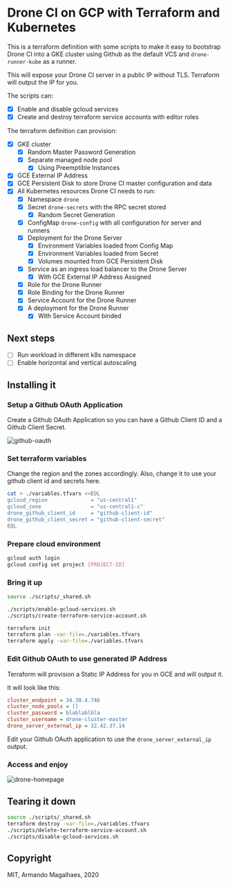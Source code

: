 # Drone CI on GCP with Terraform and Kubernetes

This is a terraform definition with some scripts to make it easy to bootstrap Drone CI into a GKE cluster using Github as the default VCS and `drone-runner-kube` as a runner.

This will expose your Drone CI server in a public IP without TLS. Terraform will output the IP for you.

The scripts can:

 - [x] Enable and disable gcloud services
 - [x] Create and destroy terraform service accounts with editor roles

The terraform definition can provision:

 - [x] GKE cluster
    - [x] Random Master Password Generation
    - [x] Separate managed node pool
        - [x] Using Preemptible Instances
 - [x] GCE External IP Address
 - [x] GCE Persistent Disk to store Drone CI master configuration and data
 - [x] All Kubernetes resources Drone CI needs to run:
    - [x] Namespace `drone`
    - [x] Secret `drone-secrets` with the RPC secret stored
        - [x] Random Secret Generation
    - [x] ConfigMap `drone-config` with all configuration for server and runners
    - [x] Deployment for the Drone Server 
        - [x] Environment Variables loaded from Config Map
        - [x] Environment Variables loaded from Secret
        - [x] Volumes mounted from GCE Persistent Disk
    - [x] Service as an ingress load balancer to the Drone Server
        - [x] With GCE External IP Address Assigned
    - [x] Role for the Drone Runner
    - [x] Role Binding for the Drone Runner
    - [x] Service Account for the Drone Runner
    - [x] A deployment for the Drone Runner
        - [x] With Service Account binded

## Next steps

 - [ ] Run workload in different k8s namespace
 - [ ] Enable horizontal and vertical autoscaling

## Installing it

### Setup a Github OAuth Application

Create a Github OAuth Application so you can have a Github Client ID and a Github Client Secret.

<img alt="github-oauth" src="https://github.com/armand1m/terraform-gke-drone/blob/master/.github/assets/drone-oauth-config.png?raw=true" />

### Set terraform variables

Change the region and the zones accordingly.
Also, change it to use your github client id and secrets here.

```sh
cat > ./variables.tfvars <<EOL
gcloud_region              = "us-central1"
gcloud_zone                = "us-central1-c"
drone_github_client_id     = "github-client-id"
drone_github_client_secret = "github-client-secret"
EOL
```

### Prepare cloud environment

```sh
gcloud auth login
gcloud config set project [PROJECT-ID]
```

### Bring it up

```sh
source ./scripts/_shared.sh

./scripts/enable-gcloud-services.sh
./scripts/create-terraform-service-account.sh

terraform init
terraform plan -var-file=./variables.tfvars
terraform apply -var-file=./variables.tfvars
```

### Edit Github OAuth to use generated IP Address

Terraform will provision a Static IP Address for you in GCE and will output it.

It will look like this:

```ini
cluster_endpoint = 34.30.4.746
cluster_node_pools = []
cluster_password = blablablbla
cluster_username = drone-cluster-master
drone_server_external_ip = 32.42.37.14
```

Edit your Github OAuth application to use the `drone_server_external_ip` output.

### Access and enjoy

<img alt="drone-homepage" src="https://github.com/armand1m/terraform-gke-drone/blob/master/.github/assets/drone-homepage.png?raw=true" />

## Tearing it down

```sh
source ./scripts/_shared.sh
terraform destroy -var-file=./variables.tfvars
./scripts/delete-terraform-service-account.sh
./scripts/disable-gcloud-services.sh
```

## Copyright

MIT, Armando Magalhaes, 2020